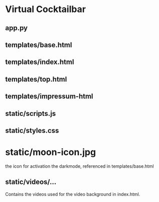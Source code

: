 # Virtual Cocktailbar

## app.py

## templates/base.html

## templates/index.html

## templates/top.html

## templates/impressum-html

## static/scripts.js

## static/styles.css

# static/moon-icon.jpg
the icon for activation the darkmode, referenced in templates/base.html

## static/videos/...
Contains the videos used for the video background in index.html. 

## 
